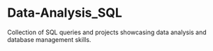 # Data-Analysis_SQL
Collection of SQL queries and projects showcasing data analysis and database management skills.
